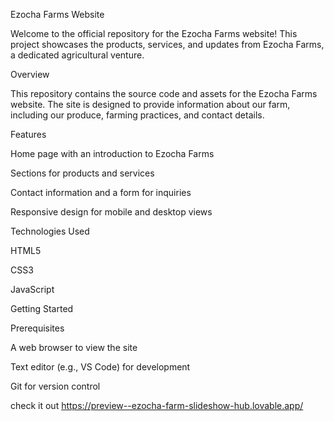 Ezocha Farms Website

Welcome to the official repository for the Ezocha Farms website! This project showcases the products, services, and updates from Ezocha Farms, a dedicated agricultural venture.

Overview

This repository contains the source code and assets for the Ezocha Farms website. The site is designed to provide information about our farm, including our produce, farming practices, and contact details.

Features





Home page with an introduction to Ezocha Farms



Sections for products and services



Contact information and a form for inquiries



Responsive design for mobile and desktop views

Technologies Used





HTML5



CSS3



JavaScript

Getting Started

Prerequisites





A web browser to view the site



Text editor (e.g., VS Code) for development



Git for version control


check it out https://preview--ezocha-farm-slideshow-hub.lovable.app/
